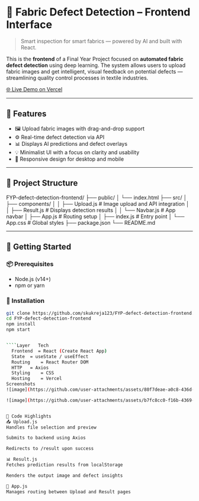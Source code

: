 # 🧵 Fabric Defect Detection – Frontend Interface

> Smart inspection for smart fabrics — powered by AI and built with React.

This is the **frontend** of a Final Year Project focused on **automated fabric defect detection** using deep learning. The system allows users to upload fabric images and get intelligent, visual feedback on potential defects — streamlining quality control processes in textile industries.

[🌐 Live Demo on Vercel](https://fyp-defect-detection.vercel.app)

---

## 📸 Features

- 🖼️ Upload fabric images with drag-and-drop support
- ⚙️ Real-time defect detection via API
- 📊 Displays AI predictions and defect overlays
- 💡 Minimalist UI with a focus on clarity and usability
- 📱 Responsive design for desktop and mobile

---

## 📂 Project Structure

FYP-defect-detection-frontend/
├── public/
│ └── index.html
├── src/
│ ├── components/
│ │ ├── Upload.js # Image upload and API integration
│ │ ├── Result.js # Displays detection results
│ │ └── Navbar.js # App navbar
│ ├── App.js # Routing setup
│ ├── index.js # Entry point
│ └── App.css # Global styles
├── package.json
└── README.md



---

## 🚀 Getting Started

### 📦 Prerequisites

- Node.js (v14+)
- npm or yarn

### 🔧 Installation

```bash
git clone https://github.com/skukreja123/FYP-defect-detection-frontend.git
cd FYP-defect-detection-frontend
npm install
npm start


````Layer	Tech
  Frontend	= React (Create React App)
  State	 = useState / useEffect
  Routing	 = React Router DOM
  HTTP	 = Axios
  Styling	 = CSS
  Hosting	 = Vercel
Screenshots
![image](https://github.com/user-attachments/assets/80f7deae-a0c8-436d-9266-8041405bf013)

![image](https://github.com/user-attachments/assets/b7fc8cc0-f16b-4369-948c-f85e9da94019)


🧠 Code Highlights
📤 Upload.js
Handles file selection and preview

Submits to backend using Axios

Redirects to /result upon success

📊 Result.js
Fetches prediction results from localStorage

Renders the output image and defect insights

🔗 App.js
Manages routing between Upload and Result pages

